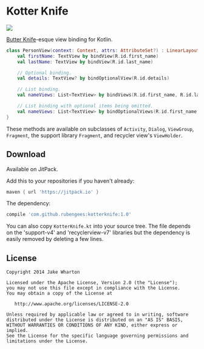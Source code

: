 Kotter Knife
============

![](art/logo.png)

[Butter Knife][1]-esque view binding for Kotlin.

```kotlin
class PersonView(context: Context, attrs: AttributeSet?) : LinearLayout(context, attrs) {
    val firstName: TextView by bindView(R.id.first_name)
    val lastName: TextView by bindView(R.id.last_name)

    // Optional binding.
    val details: TextView? by bindOptionalView(R.id.details)

    // List binding.
    val nameViews: List<TextView> by bindViews(R.id.first_name, R.id.last_name)

    // List binding with optional items being omitted.
    val nameViews: List<TextView> by bindOptionalViews(R.id.first_name, R.id.middle_name, R.id.last_name)
}
```

These methods are available on subclasses of `Activity`, `Dialog`, `ViewGroup`, `Fragment`,
the support library `Fragment`, and recycler view's `ViewHolder`.



Download
--------

Available on JitPack.

Add this to your repositories if you haven't already:

```groovy
maven { url 'https://jitpack.io' }
```

The dependency:
```groovy
compile 'com.github.rubengees:kotterknife:1.0'
```

You can also copy `KotterKnife.kt` into your source tree. The file depends on the 'support-v4' and
'recyclerview-v7' libraries but the dependency is easily removed by deleting a few lines.



License
-------

    Copyright 2014 Jake Wharton

    Licensed under the Apache License, Version 2.0 (the "License");
    you may not use this file except in compliance with the License.
    You may obtain a copy of the License at

       http://www.apache.org/licenses/LICENSE-2.0

    Unless required by applicable law or agreed to in writing, software
    distributed under the License is distributed on an "AS IS" BASIS,
    WITHOUT WARRANTIES OR CONDITIONS OF ANY KIND, either express or implied.
    See the License for the specific language governing permissions and
    limitations under the License.


 [1]: http://jakewharton.github.io/butterknife
